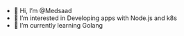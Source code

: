 - 👋 Hi, I’m @Medsaad
- 👀 I’m interested in Developing apps with Node.js and k8s 
- 🌱 I’m currently learning Golang

